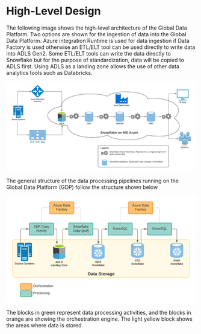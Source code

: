 # High-Level Design

The following image shows the high-level architecture of the Global Data Platform. Two options are shown for the ingestion of data into the Global Data Platform. Azure integration Runtime is used for data ingestion if Data Factory is used otherwise an ETL/ELT tool can be used directly to write data into ADLS Gen2. Some ETL/ELT tools can write the data directly to Snowflake but for the purpose of standardization, data will be copied to ADLS first. Using ADLS as a landing zone allows the use of other data analytics tools such as Databricks.

![High-Level Design](../.gitbook/assets/dp-high-level-design.png)

The general structure of the data processing pipelines running on the Global Data Platform \(GDP\) follow the structure shown below

![Data Ingestion Process including tooling](../.gitbook/assets/data-ingestion-process.png)

The blocks in green represent data processing activities, and the blocks in orange are showing the orchestration engine. The light yellow block shows the areas where data is stored.

